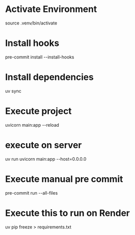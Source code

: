 
# Activate Environment
source .venv/bin/activate

# Install hooks
pre-commit install --install-hooks

# Install dependencies
uv sync

# Execute project
uvicorn main:app --reload

# execute on server
uv run uvicorn main:app --host=0.0.0.0 

# Execute manual pre commit
pre-commit run --all-files

# Execute this to run on Render
uv pip freeze > requirements.txt